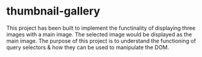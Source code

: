 # thumbnail-gallery

This project has been built to implement the functinality of displaying three images with a main image. The selected image would be displayed as the main image. The purpose of this project is to understand the functioning of query selectors & how they can be used to manipulate the DOM.
